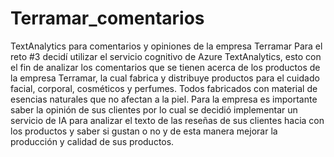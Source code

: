 # Terramar_comentarios
TextAnalytics para comentarios y opiniones de la empresa Terramar
Para el reto #3 decidí utilizar el servicio cognitivo de Azure TextAnalytics, esto con el fin de analizar los comentarios que se tienen acerca de los productos de la empresa Terramar, la cual fabrica y distribuye productos para el cuidado facial, corporal, cosméticos y perfumes. Todos fabricados con material de esencias naturales que no afectan a la piel. Para la empresa es importante saber la opinión de sus clientes por lo cual se decidió implementar un servicio de IA para analizar el texto de las reseñas de sus clientes hacia con los productos y saber si gustan o no y de esta manera mejorar la producción y calidad de sus productos.
